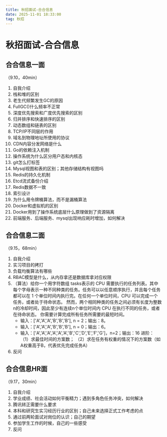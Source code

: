 ```yaml
---
title: 秋招面试-合合信息
date: 2025-11-01 18:33:00
tag: 秋招
---
```


# 秋招面试-合合信息

## 合合信息一面

（9.10，40min）

1. 自我介绍
2. 栈和堆的区别
3. 老生代频繁发生GC的原因
4. FullGC()什么频率不正常
5. 深度优先搜索和广度优先搜索的区别
6. 归并排序和快速排序的区别
7. 动态数组和链表的区别
8. TCP/IP不同层的作用
9. 域名到物理地址所使用的协议
10. CDN内容分发网络是什么
11. Go的依赖注入机制
12. 操作系统为什么区分用户态和内核态
13. git怎么打标签
14. Mysql视图和表的区别；其他存储结构有视图吗
15. Redis的持久化机制
16. Etcd流式备份介绍
17. Redis数据不一致
18. 索引设计
19. 为什么用令牌桶算法，而不是漏桶算法
20. Docker和虚拟机的区别
21. Docker用到了操作系统底层什么原理做到了资源隔离
22. 前端服务、后端服务、mysql出现响应耗时增加，如何解决


## 合合信息二面

（9.15，68min）

1. 自我介绍
2. 实习项目的拷打
3. 负载均衡算法有哪些
4. RBAC模型是什么，从内存拿还是数据库拿对应权限
5. （算法）给你一个用字符数组 tasks表示的 CPU 需要执行的任务列表。其中每个字母表示一种不同种类的任务。任务可以以任意顺序执行，并且每个任务都可以在 1 个单位时间内执行完。在任何一个单位时间，CPU 可以完成一个任务，或者处于待命状态。
然而，两个相同种类的任务之间必须有长度为整数n的冷却时间，因此至少有连续n个单位时间内 CPU 在执行不同的任务，或者在待命状态。
你需要计算完成所有任务所需要的最短时间。
   - 输入：['A','A','A','B','B','B'], n = 2；输出：8。
   - 输入：['A','A','A','B','B','B'], n = 0；输出：6。
   - 输入：['A','A','A','A','A','A','B','C','D','E','F','G']，n=2；输出：16
   进阶：
   （1）求最佳时间的方案数；
   （2）求在任务有权重的情况下的方案数（如A权重高于B，代表优先完成任务A）
6. 反问


## 合合信息HR面

（9.17，30min）

1. 自我介绍
2. 学业成绩、社会活动如何平衡精力；遇到多角色任务冲突，如何解决
3. 腾讯转正需要什么要求
4. 本科和研究生实习经历行业的区别；自己未来选择正式工作考虑的点
5. 通过前两轮面试对岗位的认识；自己的期望
6. 参加学生工作的时候，自己的一些感受
7. 反问
